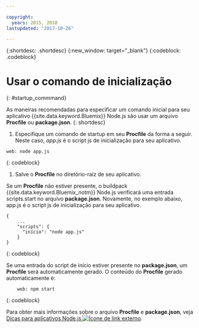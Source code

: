 ```yaml
---

copyright:
  years: 2015, 2018
lastupdated: "2017-10-26"

---
```


{:shortdesc: .shortdesc}
{:new_window: target="_blank"}
{:codeblock: .codeblock}


# Usar o comando de inicialização
{: #startup_commmand}

As maneiras recomendadas para especificar um comando inicial para seu aplicativo {{site.data.keyword.Bluemix}} Node.js são usar um arquivo **Procfile** ou **package.json**.
{: shortdesc}

1. Especifique um comando de startup em seu **Procfile** da forma a seguir. Neste caso, _app.js_ é o script js de inicialização para seu aplicativo.
```
web: node app.js
```
{: codeblock}

1. Salve o
**Procfile** no diretório-raiz de seu aplicativo.

Se um **Procfile** não estiver presente, o buildpack {{site.data.keyword.Bluemix_notm}} Node.js
verificará uma entrada scripts.start no arquivo **package.json**. Novamente,
no exemplo abaixo, app.js é o script js de inicialização para seu aplicativo.
```
{
    ...   
    "scripts": {
      "início": "node app.js"
    }
}
```
{: codeblock}

Se uma entrada do script de início estiver presente no **package.json**, um
**Procfile** será automaticamente gerado. O conteúdo do **Procfile** gerado automaticamente é:
```
    web: npm start
```
{: codeblock}

Para obter mais informações sobre o arquivo **Procfile** e **package.json**, veja [Dicas para aplicativos Node.js ![Ícone de link externo](../../icons/launch-glyph.svg "Ícone de link externo")](https://docs.cloudfoundry.org/buildpacks/node/node-tips.html).
